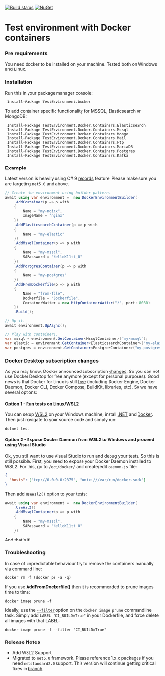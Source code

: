 [![Build status](https://ci.appveyor.com/api/projects/status/1xh2d15gkmij0mp8/branch/master?svg=true)](https://ci.appveyor.com/project/Deffiss/testenvironment-docker/branch/master)  [![NuGet](https://img.shields.io/nuget/v/TestEnvironment.Docker.svg)](https://www.nuget.org/packages/TestEnvironment.Docker/)

# Test environment with Docker containers

### Pre requirements

You need docker to be installed on your machine. Tested both on Windows and Linux. 

### Installation

Run this in your package manager console:

```
 Install-Package TestEnvironment.Docker
```

To add container specific functionality for MSSQL, Elasticsearch or MongoDB:

```
 Install-Package TestEnvironment.Docker.Containers.Elasticsearch
 Install-Package TestEnvironment.Docker.Containers.Mssql
 Install-Package TestEnvironment.Docker.Containers.Mongo
 Install-Package TestEnvironment.Docker.Containers.Mail
 Install-Package TestEnvironment.Docker.Containers.Ftp
 Install-Package TestEnvironment.Docker.Containers.MariaDB
 Install-Package TestEnvironment.Docker.Containers.Postgres
 Install-Package TestEnvironment.Docker.Containers.Kafka
```
### Example
Latest version is heavily using C# 9 [records](https://docs.microsoft.com/en-us/dotnet/csharp/whats-new/csharp-9#record-types) feature. Please make sure you are targeting `net5.0` and above.

```csharp
// Create the environment using builder pattern.
await using var environment =  new DockerEnvironmentBuilder()
    .AddContainer(p => p with
    {
        Name = "my-nginx",
        ImageName = "nginx"
    })
    .AddElasticsearchContainer(p => p with
    {
        Name = "my-elastic"
    })
    .AddMssqlContainer(p => p with
    {
        Name = "my-mssql",
        SAPassword = "HelloK11tt_0"
    })
    .AddPostgresContainer(p => p with
    {
        Name = "my-postgres"
    })
    .AddFromDockerfile(p => p with
    {
        Name = "from-file",
        Dockerfile = "Dockerfile",
        ContainerWaiter = new HttpContainerWaiter("/", port: 8080)
    })
    .Build();

// Up it.
await environment.UpAsync();

// Play with containers.
var mssql = environment.GetContainer<MssqlContainer>("my-mssql");
var elastic = environment.GetContainer<ElasticsearchContainer>("my-elastic");
var postgres = environment.GetContainer<PostgresContainer>("my-postgres");
```

### Docker Desktop subscription changes
As you may know, Docker announced subscription [changes](https://www.docker.com/blog/updating-product-subscriptions/). So you can not use Docker Desktop for free anymore (except for personal purposes). Good news is that Docker for Linux is still [free](https://www.docker.com/blog/looking-for-a-docker-alternative-consider-this/) (including Docker Engine, Docker Daemon, Docker CLI, Docker Compose, BuildKit, libraries, etc). So we have several options:

#### Option 1 - Run tests on Linux/WSL2
You can setup [WSL2](https://docs.microsoft.com/en-us/windows/wsl/install) on your Windows machine, install [.NET](https://docs.microsoft.com/en-us/dotnet/core/install/linux) and [Docker](https://docs.docker.com/engine/install/ubuntu/). Then just navigate to your source code and simply run:

```
dotnet test
```

#### Option 2 - Expose Docker Daemon from WSL2 to Windows and proceed using Visual Studio
Ok, you still want to use Visual Studio to run and debug your tests. So this is still possible. First, you need to expose your Docker Daemon installed to WSL2. For this, go to `/ect/docker/` and create/edit `daemon.js` file:

```json
{
  "hosts": ["tcp://0.0.0.0:2375", "unix:///var/run/docker.sock"]
}
```

Then add `UseWsl2()` option to your tests:

```csharp
await using var environment =  new DockerEnvironmentBuilder()
    .UseWsl2()
    .AddMssqlContainer(p => p with
    {
        Name = "my-mssql",
        SAPassword = "HelloK11tt_0"
    })
```

And that's it!

### Troubleshooting

In case of unpredictable behaviour try to remove the containers manually via command line:

```
docker rm -f (docker ps -a -q)
```

If you use **AddFromDockerfile()** then it is recommended to prune images time to time:

```
docker image prune -f
```

Ideally, use the [`--filter`](https://docs.docker.com/engine/reference/commandline/image_prune/#filtering) option on the `docker image prune` commandline task.  Simply add `LABEL "CI_BUILD=True"` in your Dockerfile, and force delete all images with that LABEL:

```
docker image prune -f --filter "CI_BUILD=True"
```

### Release Notes

* Add WSL2 Support
* Migrated to `net5.0` framework. Please reference 1.x.x packages if you need `netstandard2.0` support. This version will continue getting critical fixes in [branch](https://github.com/Deffiss/testenvironment-docker/tree/netstandard20).